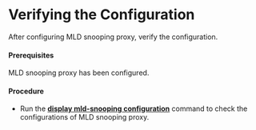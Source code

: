 Verifying the Configuration
===========================

After configuring MLD snooping proxy, verify the configuration.

#### Prerequisites

MLD snooping proxy has been configured.


#### Procedure

* Run the [**display mld-snooping configuration**](cmdqueryname=display+mld-snooping+configuration) command to check the configurations of MLD snooping proxy.